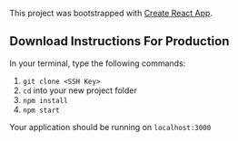 This project was bootstrapped with [Create React App](https://github.com/facebook/create-react-app).

## Download Instructions For Production

In your terminal, type the following commands:
1. `git clone <SSH Key>`
2. `cd` into your new project folder
3. `npm install`
4. `npm start`

Your application should be running on `localhost:3000`



